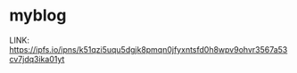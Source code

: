 # myblog
LINK:
https://ipfs.io/ipns/k51qzi5uqu5dgjk8pmqn0jfyxntsfd0h8wpv9ohvr3567a53cv7jdq3ika01yt

